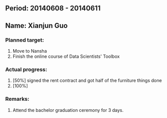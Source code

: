 ## Period: 20140608 - 20140611
## Name: Xianjun Guo
### Planned target:
1. Move to Nansha
2. Finish the online course of Data Scientists' Toolbox

### Actual progress:
1. [50%] signed the rent contract and got half of the furniture things done
2. [100%]

### Remarks:
1. Attend the bachelor graduation ceremony for 3 days.